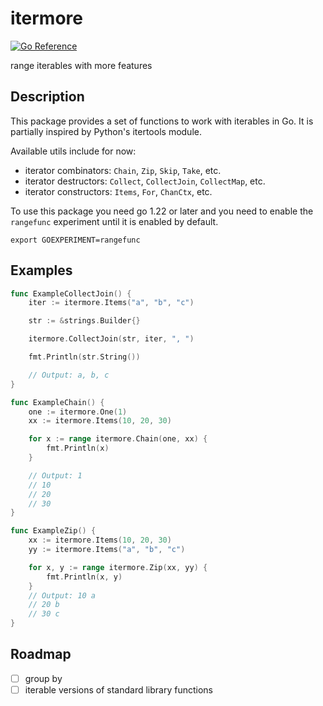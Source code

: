 # itermore 

[![Go Reference](https://pkg.go.dev/badge/github.com/ninedraft/itermore.svg)](https://pkg.go.dev/github.com/ninedraft/itermore)

range iterables with more features

## Description

This package provides a set of functions to work with iterables in Go. It is partially inspired by Python's itertools module.

Available utils include for now:
- iterator combinators: `Chain`, `Zip`, `Skip`, `Take`, etc.
- iterator destructors: `Collect`, `CollectJoin`, `CollectMap`, etc.
- iterator constructors: `Items`, `For`, `ChanCtx`, etc.

To use this package you need go 1.22 or later and you need to enable the `rangefunc` experiment until it is enabled by default.

```
export GOEXPERIMENT=rangefunc
```

## Examples

```go
func ExampleCollectJoin() {
	iter := itermore.Items("a", "b", "c")

	str := &strings.Builder{}

	itermore.CollectJoin(str, iter, ", ")

	fmt.Println(str.String())

	// Output: a, b, c
}
```

```go
func ExampleChain() {
	one := itermore.One(1)
	xx := itermore.Items(10, 20, 30)

	for x := range itermore.Chain(one, xx) {
		fmt.Println(x)
	}

	// Output: 1
	// 10
	// 20
	// 30
}
```

```go
func ExampleZip() {
	xx := itermore.Items(10, 20, 30)
	yy := itermore.Items("a", "b", "c")

	for x, y := range itermore.Zip(xx, yy) {
		fmt.Println(x, y)
	}
	// Output: 10 a
	// 20 b
	// 30 c
}
```

## Roadmap

- [ ] group by
- [ ] iterable versions of standard library functions
